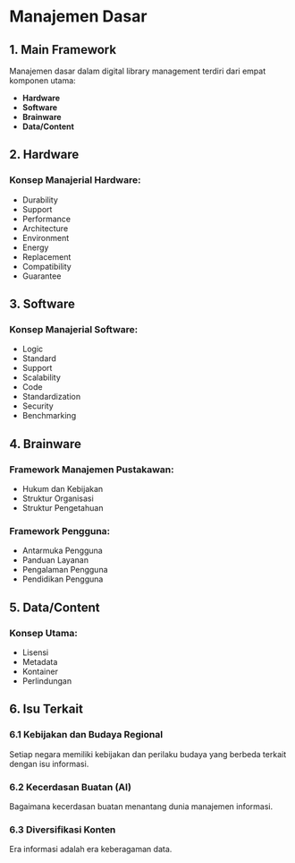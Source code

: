 # Manajemen Dasar

## 1. Main Framework

Manajemen dasar dalam digital library management terdiri dari empat komponen utama:

- **Hardware**
- **Software**
- **Brainware**
- **Data/Content**

## 2. Hardware

### Konsep Manajerial Hardware:
- Durability
- Support
- Performance
- Architecture
- Environment
- Energy
- Replacement
- Compatibility
- Guarantee

## 3. Software

### Konsep Manajerial Software:
- Logic
- Standard
- Support
- Scalability
- Code
- Standardization
- Security
- Benchmarking

## 4. Brainware

### Framework Manajemen Pustakawan:
- Hukum dan Kebijakan
- Struktur Organisasi
- Struktur Pengetahuan

### Framework Pengguna:
- Antarmuka Pengguna
- Panduan Layanan
- Pengalaman Pengguna
- Pendidikan Pengguna

## 5. Data/Content

### Konsep Utama:
- Lisensi
- Metadata
- Kontainer
- Perlindungan

## 6. Isu Terkait

### 6.1 Kebijakan dan Budaya Regional
Setiap negara memiliki kebijakan dan perilaku budaya yang berbeda terkait dengan isu informasi.

### 6.2 Kecerdasan Buatan (AI)
Bagaimana kecerdasan buatan menantang dunia manajemen informasi.

### 6.3 Diversifikasi Konten
Era informasi adalah era keberagaman data.
